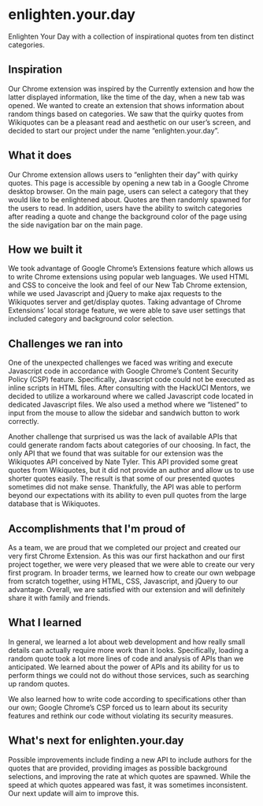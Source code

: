 # enlighten.your.day
Enlighten Your Day with a collection of inspirational quotes from ten distinct categories.

## Inspiration
Our Chrome extension was inspired by the Currently extension and how the latter displayed information, like the time of the day, when a new tab was opened. We wanted to create an extension that shows information about random things based on categories. We saw that the quirky quotes from Wikiquotes can be a pleasant read and aesthetic on our user’s screen, and decided to start our project under the name “enlighten.your.day”.

## What it does
Our Chrome extension allows users to “enlighten their day” with quirky quotes. This page is accessible by opening a new tab in a Google Chrome desktop browser. On the main page, users can select a category that they would like to be enlightened about. Quotes are then randomly spawned for the users to read. In addition, users have the ability to switch categories after reading a quote and change the background color of the page using the side navigation bar on the main page.

## How we built it
We took advantage of Google Chrome’s Extensions feature which allows us to write Chrome extensions using popular web languages. We used HTML and CSS to conceive the look and feel of our New Tab Chrome extension, while we used Javascript and jQuery to make ajax requests to the Wikiquotes server and get/display quotes. Taking advantage of Chrome Extensions’ local storage feature, we were able to save user settings that included category and background color selection.

## Challenges we ran into
One of the unexpected challenges we faced was writing and execute Javascript code in accordance with Google Chrome’s Content Security Policy (CSP) feature. Specifically, Javascript code could not be executed as inline scripts in HTML files. After consulting with the HackUCI Mentors, we decided to utilize a workaround where we called Javascript code located in dedicated Javascript files. We also used a method where we “listened” to input from the mouse to allow the sidebar and sandwich button to work correctly.

Another challenge that surprised us was the lack of available APIs that could generate random facts about categories of our choosing. In fact, the only API that we found that was suitable for our extension was the Wikiquotes API conceived by Nate Tyler. This API provided some great quotes from Wikiquotes, but it did not provide an author and allow us to use shorter quotes easily. The result is that some of our presented quotes sometimes did not make sense. Thankfully, the API was able to perform beyond our expectations with its ability to even pull quotes from the large database that is Wikiquotes.

## Accomplishments that I'm proud of
As a team, we are proud that we completed our project and created our very first Chrome Extension. As this was our first hackathon and our first project together, we were very pleased that we were able to create our very first program. In broader terms, we learned how to create our own webpage from scratch together, using HTML, CSS, Javascript, and jQuery to our advantage. Overall, we are satisfied with our extension and will definitely share it with family and friends.

## What I learned
In general, we learned a lot about web development and how really small details can actually require more work than it looks. Specifically, loading a random quote took a lot more lines of code and analysis of APIs than we anticipated. We learned about the power of APIs and its ability for us to perform things we could not do without those services, such as searching up random quotes.

We also learned how to write code according to specifications other than our own; Google Chrome’s CSP forced us to learn about its security features and rethink our code without violating its security measures. 

## What's next for enlighten.your.day
Possible improvements include finding a new API to include authors for the quotes that are provided, providing images as possible background selections, and improving the rate at which quotes are spawned. While the speed at which quotes appeared was fast, it was sometimes inconsistent. Our next update will aim to improve this. 


